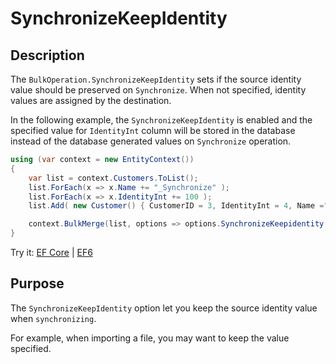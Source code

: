# SynchronizeKeepIdentity

## Description

The `BulkOperation.SynchronizeKeepIdentity` sets if the source identity value should be preserved on `Synchronize`. When not specified, identity values are assigned by the destination.

In the following example, the `SynchronizeKeepIdentity` is enabled and the specified value for `IdentityInt` column will be stored in the database instead of the database generated values on `Synchronize` operation.

```csharp
using (var context = new EntityContext())
{
    var list = context.Customers.ToList();
    list.ForEach(x => x.Name += "_Synchronize" );
    list.ForEach(x => x.IdentityInt += 100 );
    list.Add( new Customer() { CustomerID = 3, IdentityInt = 4, Name ="Customer_C" });

    context.BulkMerge(list, options => options.SynchronizeKeepidentity = true);
}
```
Try it: [EF Core](https://dotnetfiddle.net/z3gbGG) | [EF6](https://dotnetfiddle.net/JBYGfz)

## Purpose
The `SynchronizeKeepIdentity` option let you keep the source identity value when `synchronizing`.

For example, when importing a file, you may want to keep the value specified.
